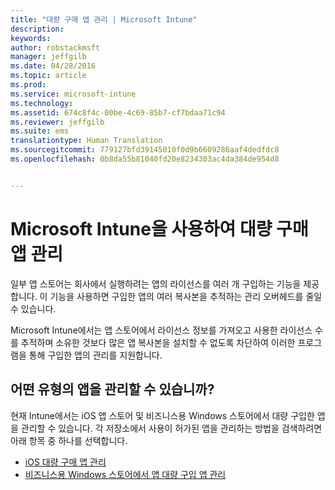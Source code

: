 ```yaml
---
title: "대량 구매 앱 관리 | Microsoft Intune"
description: 
keywords: 
author: robstackmsft
manager: jeffgilb
ms.date: 04/28/2016
ms.topic: article
ms.prod: 
ms.service: microsoft-intune
ms.technology: 
ms.assetid: 674c8f4c-00be-4c69-85b7-cf7bdaa71c94
ms.reviewer: jeffgilb
ms.suite: ems
translationtype: Human Translation
ms.sourcegitcommit: 779127bfd39145010f0d9b6609286aaf4dedfdc8
ms.openlocfilehash: 0b8da55b81040fd20e8234303ac4da384de954d8


---
```


# Microsoft Intune을 사용하여 대량 구매 앱 관리

일부 앱 스토어는 회사에서 실행하려는 앱의 라이선스를 여러 개 구입하는 기능을 제공합니다. 이 기능을 사용하면 구입한 앱의 여러 복사본을 추적하는 관리 오버헤드를 줄일 수 있습니다.

Microsoft Intune에서는 앱 스토어에서 라이선스 정보를 가져오고 사용한 라이선스 수를 추적하며 소유한 것보다 많은 앱 복사본을 설치할 수 없도록 차단하여 이러한 프로그램을 통해 구입한 앱의 관리를 지원합니다.

## 어떤 유형의 앱을 관리할 수 있습니까?

현재 Intune에서는 iOS 앱 스토어 및 비즈니스용 Windows 스토어에서 대량 구입한 앱을 관리할 수 있습니다.
각 저장소에서 사용이 허가된 앱을 관리하는 방법을 검색하려면 아래 항목 중 하나를 선택합니다.

- [iOS 대량 구매 앱 관리](manage-ios-apps-you-purchased-through-a-volume-purchase-program-with-microsoft-intune.md)
- [비즈니스용 Windows 스토어에서 앱 대량 구입 앱 관리](manage-apps-you-purchased-from-the-windows-store-for-business-with-microsoft-intune.md)






<!--HONumber=Jun16_HO4-->


